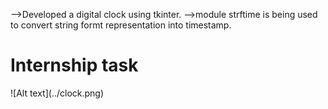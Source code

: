 -->Developed a digital clock using tkinter.
-->module strftime is being used to convert string formt representation into timestamp.

<h1> Internship task </h1>
![Alt text](../clock.png)
